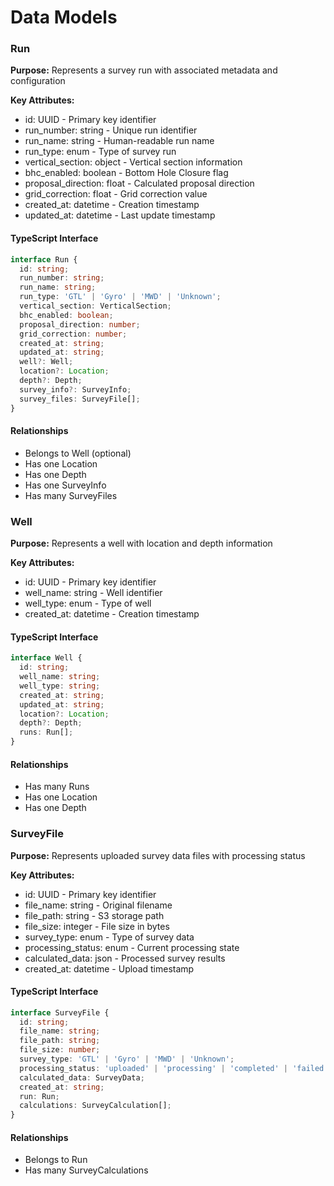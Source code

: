# Data Models

### Run
**Purpose:** Represents a survey run with associated metadata and configuration

**Key Attributes:**
- id: UUID - Primary key identifier
- run_number: string - Unique run identifier
- run_name: string - Human-readable run name
- run_type: enum - Type of survey run
- vertical_section: object - Vertical section information
- bhc_enabled: boolean - Bottom Hole Closure flag
- proposal_direction: float - Calculated proposal direction
- grid_correction: float - Grid correction value
- created_at: datetime - Creation timestamp
- updated_at: datetime - Last update timestamp

#### TypeScript Interface
```typescript
interface Run {
  id: string;
  run_number: string;
  run_name: string;
  run_type: 'GTL' | 'Gyro' | 'MWD' | 'Unknown';
  vertical_section: VerticalSection;
  bhc_enabled: boolean;
  proposal_direction: number;
  grid_correction: number;
  created_at: string;
  updated_at: string;
  well?: Well;
  location?: Location;
  depth?: Depth;
  survey_info?: SurveyInfo;
  survey_files: SurveyFile[];
}
```

#### Relationships
- Belongs to Well (optional)
- Has one Location
- Has one Depth
- Has one SurveyInfo
- Has many SurveyFiles

### Well
**Purpose:** Represents a well with location and depth information

**Key Attributes:**
- id: UUID - Primary key identifier
- well_name: string - Well identifier
- well_type: enum - Type of well
- created_at: datetime - Creation timestamp

#### TypeScript Interface
```typescript
interface Well {
  id: string;
  well_name: string;
  well_type: string;
  created_at: string;
  updated_at: string;
  location?: Location;
  depth?: Depth;
  runs: Run[];
}
```

#### Relationships
- Has many Runs
- Has one Location
- Has one Depth

### SurveyFile
**Purpose:** Represents uploaded survey data files with processing status

**Key Attributes:**
- id: UUID - Primary key identifier
- file_name: string - Original filename
- file_path: string - S3 storage path
- file_size: integer - File size in bytes
- survey_type: enum - Type of survey data
- processing_status: enum - Current processing state
- calculated_data: json - Processed survey results
- created_at: datetime - Upload timestamp

#### TypeScript Interface
```typescript
interface SurveyFile {
  id: string;
  file_name: string;
  file_path: string;
  file_size: number;
  survey_type: 'GTL' | 'Gyro' | 'MWD' | 'Unknown';
  processing_status: 'uploaded' | 'processing' | 'completed' | 'failed';
  calculated_data: SurveyData;
  created_at: string;
  run: Run;
  calculations: SurveyCalculation[];
}
```

#### Relationships
- Belongs to Run
- Has many SurveyCalculations
